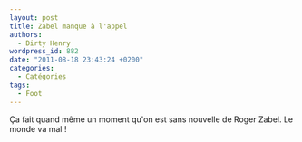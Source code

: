 ```yaml
---
layout: post
title: Zabel manque à l'appel
authors:
  - Dirty Henry
wordpress_id: 882
date: "2011-08-18 23:43:24 +0200"
categories:
  - Catégories
tags:
  - Foot
---
```


Ça fait quand même un moment qu'on est sans nouvelle de Roger Zabel. Le monde va
mal !
